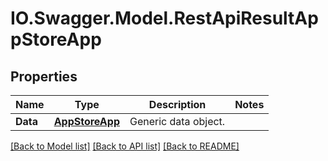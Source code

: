 # IO.Swagger.Model.RestApiResultAppStoreApp
## Properties

Name | Type | Description | Notes
------------ | ------------- | ------------- | -------------
**Data** | [**AppStoreApp**](AppStoreApp.md) | Generic data object. | 

[[Back to Model list]](../README.md#documentation-for-models) [[Back to API list]](../README.md#documentation-for-api-endpoints) [[Back to README]](../README.md)

